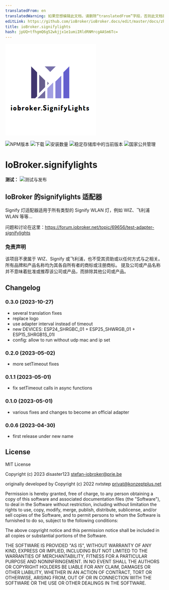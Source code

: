 ```yaml
---
translatedFrom: en
translatedWarning: 如果您想编辑此文档，请删除“translatedFrom”字段，否则此文档将再次自动翻译
editLink: https://github.com/ioBroker/ioBroker.docs/edit/master/docs/zh-cn/adapterref/iobroker.signifylights/README.md
title: ioBroker.signifylights
hash: jpUQ+tfhgmQ6g52wkjjx1e1umiIRldRNMrcgAASm6Tc=
---
```

![标识](../../../en/adapterref/iobroker.signifylights/admin/signifylights.png)

![NPM版本](https://img.shields.io/npm/v/iobroker.signifylights.svg)
![下载](https://img.shields.io/npm/dm/iobroker.signifylights.svg)
![安装数量](https://iobroker.live/badges/signifylights-installed.svg)
![稳定存储库中的当前版本](https://iobroker.live/badges/signifylights-stable.svg)
![国家公共管理](https://nodei.co/npm/iobroker.signifylights.png?downloads=true)

# IoBroker.signifylights
**测试：** ![测试与发布](https://github.com/disaster123/ioBroker.signifylights/workflows/Test%20and%20Release/badge.svg)

## IoBroker 的signifylights 适配器
Signify 灯适配器适用于所有类型的 Signify WLAN 灯，例如 WIZ、飞利浦 WLAN 等等...

问题和讨论在这里：https://forum.iobroker.net/topic/69656/test-adapter-signifylights

### 免责声明
该项目不隶属于 WIZ、Signify 或飞利浦，也不受其资助或以任何方式与之相关。所有品牌和产品名称均为其各自所有者的商标或注册商标。
提及公司或产品名称并不意味着批准或推荐该公司或产品，而排除其他公司或产品。

## Changelog
### 0.3.0 (2023-10-27)
* several translation fixes
* replace logo
* use adapter interval instead of timeout
* new DEVICES: ESP24_SHRGBC_01 + ESP25_SHWRGB_01 + ESP15_SHRGB1S_01I
* config: allow to run without udp mac and ip set

### 0.2.0 (2023-05-02)
* more setTimeout fixes

### 0.1.1 (2023-05-01)
* fix setTimeout calls in async functions

### 0.1.0 (2023-05-01)
* various fixes and changes to become an official adapter

### 0.0.6 (2023-04-30)
* first release under new name

## License
MIT License

Copyright (c) 2023 disaster123 <stefan-iobroker@prie.be>

originally developed by Copyright (c) 2022 nxtstep <privat@konzeptplus.net>

Permission is hereby granted, free of charge, to any person obtaining a copy
of this software and associated documentation files (the "Software"), to deal
in the Software without restriction, including without limitation the rights
to use, copy, modify, merge, publish, distribute, sublicense, and/or sell
copies of the Software, and to permit persons to whom the Software is
furnished to do so, subject to the following conditions:

The above copyright notice and this permission notice shall be included in all
copies or substantial portions of the Software.

THE SOFTWARE IS PROVIDED "AS IS", WITHOUT WARRANTY OF ANY KIND, EXPRESS OR
IMPLIED, INCLUDING BUT NOT LIMITED TO THE WARRANTIES OF MERCHANTABILITY,
FITNESS FOR A PARTICULAR PURPOSE AND NONINFRINGEMENT. IN NO EVENT SHALL THE
AUTHORS OR COPYRIGHT HOLDERS BE LIABLE FOR ANY CLAIM, DAMAGES OR OTHER
LIABILITY, WHETHER IN AN ACTION OF CONTRACT, TORT OR OTHERWISE, ARISING FROM,
OUT OF OR IN CONNECTION WITH THE SOFTWARE OR THE USE OR OTHER DEALINGS IN THE
SOFTWARE.